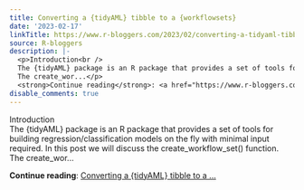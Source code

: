```yaml
---
title: Converting a {tidyAML} tibble to a {workflowsets}
date: '2023-02-17'
linkTitle: https://www.r-bloggers.com/2023/02/converting-a-tidyaml-tibble-to-a-workflowsets/
source: R-bloggers
description: |-
  <p>Introduction<br />
  The {tidyAML} package is an R package that provides a set of tools for building regression/classification models on the fly with minimal input required. In this post we will discuss the create_workflow_set() function.<br />
  The create_wor...</p>
  <strong>Continue reading</strong>: <a href="https://www.r-bloggers.com/2023/02/converting-a-tidyaml-tibble-to-a-workflowsets/">Converting a {tidyAML} tibble to a ...
disable_comments: true
---
```

<p>Introduction<br />
The {tidyAML} package is an R package that provides a set of tools for building regression/classification models on the fly with minimal input required. In this post we will discuss the create_workflow_set() function.<br />
The create_wor...</p>
<strong>Continue reading</strong>: <a href="https://www.r-bloggers.com/2023/02/converting-a-tidyaml-tibble-to-a-workflowsets/">Converting a {tidyAML} tibble to a ...